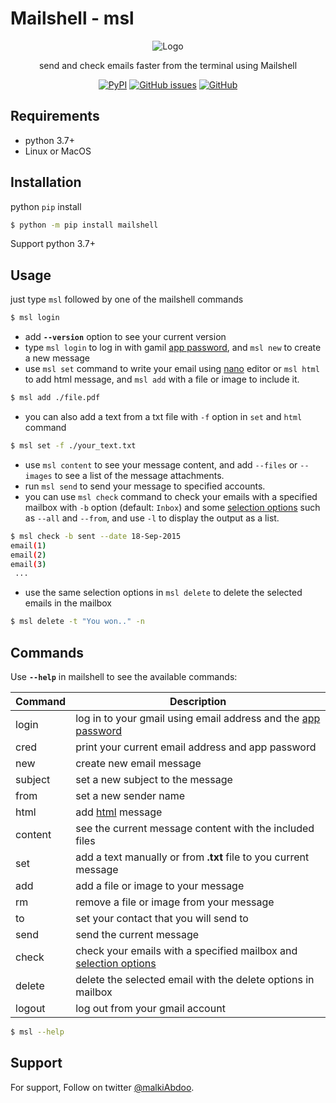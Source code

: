 
# Mailshell - msl

<div align=center>

![Logo](https://raw.githubusercontent.com/malkiAbdoo/mailshell/master/images/msl_logo.png)

send and check emails faster from the terminal using Mailshell

[![PyPI](https://img.shields.io/pypi/v/mailshell?label=pypi%20version&logo=pypi)](https://pypi.org/project/mailshell/)
[![GitHub issues](https://img.shields.io/github/issues/malkiAbdoo/mailshell)](https://github.com/malkiAbdoo/mailshell/issues)
[![GitHub](https://img.shields.io/github/license/malkiAbdoo/mailshell?label=Mailshell%20license)](https://github.com/malkiAbdoo/mailshell/blob/master/LICENSE)

</div>

## Requirements

- python 3.7+
- Linux or MacOS

## Installation

python `pip` install
```bash
$ python -m pip install mailshell
```
Support python 3.7+

## Usage

just type `msl` followed by one of the mailshell commands
```bash
$ msl login
```
- add **`--version`** option to see your current version
- type `msl login` to log in with gamil [app password][appp], and `msl new` to create a new message
- use `msl set` command to write your email using [nano][GNU-nano] editor or `msl html` to add html message, and `msl add` with a file or image to include it.
```bash
$ msl add ./file.pdf
```
- you can also add a text from a txt file with `-f` option in `set` and `html` command
```bash
$ msl set -f ./your_text.txt
```
- use `msl content` to see your message content, and add `--files` or `--images` to see a list of the message attachments. 
- run `msl send` to send your message to specified accounts.
- you can use `msl check` command to check your emails with a specified mailbox with `-b` option (default: `Inbox`) and some [selection options][sc] such as `--all` and `--from`, and use `-l` to display the output as a list.
```bash
$ msl check -b sent --date 18-Sep-2015
email(1)
email(2)
email(3)
 ...
```
- use the same selection options in `msl delete` to delete the selected emails in the mailbox
```bash
$ msl delete -t "You won.." -n
```

## Commands

Use **`--help`** in mailshell to see the available commands:

| Command          | Description                                                            |
|------------------|------------------------------------------------------------------------|
| login            | log in to your gmail using email address and the [app password][appp]  |
| cred             | print your current email address and app password                      |
| new              | create new email message                                               |
| subject          | set a new subject to the message                                       |
| from             | set a new sender name                                                  |
| html             | add [html][html] message                                               |
| content          | see the current message content with the included files                |
| set              | add a text manually or from **.txt** file to you current message       |
| add              | add a file or image to your message                                    |
| rm               | remove a file or image from your message                               |
| to               | set your contact that you will send to                                 |
| send             | send the current message                                               |
| check            | check your emails with a specified mailbox and [selection options][sc] |
| delete           | delete the selected email with the delete options in mailbox           |
| logout           | log out from your gmail account                                        |

```bash
$ msl --help
```

## Support

For support, Follow on twitter [@malkiAbdoo](https://twitter.com/malkiAbdoo).


<!-- References -->

[appp]:https://support.google.com/accounts/answer/185833?hl=en#app-passwords
[sc]:https://www.marshallsoft.com/ImapSearch.htm
[GNU-nano]:https://en.wikipedia.org/wiki/GNU_nano
[html]:https://en.wikipedia.org/wiki/HTML

